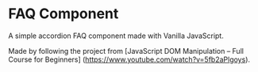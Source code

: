 # FAQ Component

A simple accordion FAQ component made with Vanilla JavaScript.

Made by following the project from [JavaScript DOM Manipulation – Full Course for Beginners] (https://www.youtube.com/watch?v=5fb2aPlgoys).
